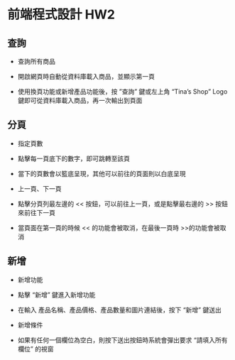 # 前端程式設計 HW2

## 查詢

*	查詢所有商品

  * 開啟網頁時自動從資料庫載入商品，並顯示第一頁

  * 使用換頁功能或新增產品功能後，按 ”查詢” 鍵或左上角 “Tina’s Shop” Logo鍵即可從資料庫載入商品，再一次輸出到頁面


## 分頁

*	指定頁數

   * 點擊每一頁底下的數字，即可跳轉至該頁

   * 當下的頁數會以籃底呈現，其他可以前往的頁面則以白底呈現

*	上一頁、下一頁

  * 點擊分頁列最左邊的 << 按鈕，可以前往上一頁，或是點擊最右邊的 >> 按鈕來前往下一頁
  
  * 當頁面在第一頁的時候 << 的功能會被取消，在最後一頁時 >>的功能會被取消


## 新增

*	新增功能

  *	點擊 “新增” 鍵進入新增功能

  *	在輸入 產品名稱、產品價格、產品數量和圖片連結後，按下 “新增” 鍵送出

*	新增條件

  *	如果有任何一個欄位為空白，則按下送出按鈕時系統會彈出要求 “請填入所有欄位” 的視窗
